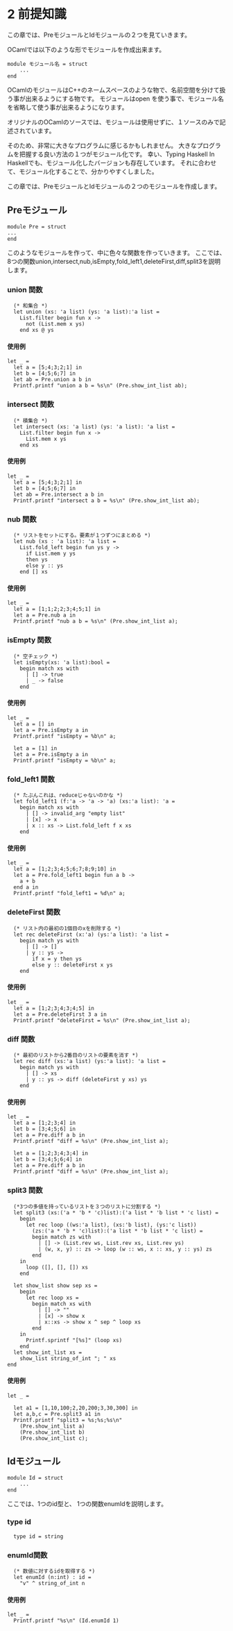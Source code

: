 # 2 前提知識

この章では、PreモジュールとIdモジュールの２つを見ていきます。

OCamlでは以下のような形でモジュールを作成出来ます。

	module モジュール名 = struct
		...
	end

OCamlのモジュールはC++のネームスペースのような物で、名前空間を分けて扱う事が出来るようにする物です。
モジュールはopen を使う事で、モジュール名を省略して使う事が出来るようになります。

オリジナルのOCamlのソースでは、モジュールは使用せずに、１ソースのみで記述されています。

そのため、非常に大きなプログラムに感じるかもしれません。
大きなプログラムを把握する良い方法の１つがモジュール化です。
幸い、Typing Haskell In Haskellでも、モジュール化したバージョンも存在しています。
それに合わせて、モジュール化することで、分かりやすくしました。

この章では、PreモジュールとIdモジュールの２つのモジュールを作成します。


## Preモジュール

	module Pre = struct
	...
	end

このようなモジュールを作って、中に色々な関数を作っていきます。
ここでは、8つの関数union,intersect,nub,isEmpty,fold_left1,deleteFirst,diff,split3を説明します。

### union 関数

	  (* 和集合 *)
	  let union (xs: 'a list) (ys: 'a list):'a list =
	    List.filter begin fun x ->
	      not (List.mem x ys)
	    end xs @ ys

#### 使用例

	let _ =
	  let a = [5;4;3;2;1] in
	  let b = [4;5;6;7] in
	  let ab = Pre.union a b in
	  Printf.printf "union a b = %s\n" (Pre.show_int_list ab);

### intersect 関数

	  (* 積集合 *)
	  let intersect (xs: 'a list) (ys: 'a list): 'a list =
	    List.filter begin fun x ->
	      List.mem x ys
	    end xs

#### 使用例

	let _ =
	  let a = [5;4;3;2;1] in
	  let b = [4;5;6;7] in
	  let ab = Pre.intersect a b in
	  Printf.printf "intersect a b = %s\n" (Pre.show_int_list ab);

### nub 関数

	  (* リストをセットにする。要素が１つずつにまとめる *)
	  let nub (xs : 'a list): 'a list =
	    List.fold_left begin fun ys y ->
	      if List.mem y ys
	      then ys
	      else y :: ys
	    end [] xs

#### 使用例

	let _ =
	  let a = [1;1;2;2;3;4;5;1] in
	  let a = Pre.nub a in
	  Printf.printf "nub a b = %s\n" (Pre.show_int_list a);

### isEmpty 関数

	  (* 空チェック *)
	  let isEmpty(xs: 'a list):bool =
	    begin match xs with
	      | [] -> true
	      | _ -> false
	    end

#### 使用例

	let _ =
	  let a = [] in
	  let a = Pre.isEmpty a in
	  Printf.printf "isEmpty = %b\n" a;

	  let a = [1] in
	  let a = Pre.isEmpty a in
	  Printf.printf "isEmpty = %b\n" a;

### fold_left1 関数

	  (* たぶんこれは、reduceじゃないのかな *)
	  let fold_left1 (f:'a -> 'a -> 'a) (xs:'a list): 'a = 
	    begin match xs with
	      | [] -> invalid_arg "empty list"
	      | [x] -> x
	      | x :: xs -> List.fold_left f x xs
	    end

#### 使用例

	let _ =
	  let a = [1;2;3;4;5;6;7;8;9;10] in
	  let a = Pre.fold_left1 begin fun a b ->
	    a + b
	  end a in
	  Printf.printf "fold_left1 = %d\n" a;

### deleteFirst 関数

	  (* リスト内の最初の1個目のxを削除する *)
	  let rec deleteFirst (x:'a) (ys:'a list): 'a list = 
	    begin match ys with
	      | [] -> []
	      | y :: ys ->
	        if x = y then ys
	        else y :: deleteFirst x ys
	    end

#### 使用例

	let _ =
	  let a = [1;2;3;4;3;4;5] in
	  let a = Pre.deleteFirst 3 a in
	  Printf.printf "deleteFirst = %s\n" (Pre.show_int_list a);


### diff 関数

	  (* 最初のリストから2番目のリストの要素を消す *)
	  let rec diff (xs:'a list) (ys:'a list): 'a list =
	    begin match ys with
	      | [] -> xs
	      | y :: ys -> diff (deleteFirst y xs) ys
	    end

#### 使用例

	let _ =
	  let a = [1;2;3;4] in
	  let b = [3;4;5;6] in
	  let a = Pre.diff a b in
	  Printf.printf "diff = %s\n" (Pre.show_int_list a);

	  let a = [1;2;3;4;3;4] in
	  let b = [3;4;5;6;4] in
	  let a = Pre.diff a b in
	  Printf.printf "diff = %s\n" (Pre.show_int_list a);

### split3 関数

	  (*3つの多値を持っているリストを３つのリストに分割する *)
	  let split3 (xs:('a * 'b * 'c)list):('a list * 'b list * 'c list) =
	    begin
	      let rec loop ((ws:'a list), (xs:'b list), (ys:'c list))
	        (zs:('a * 'b * 'c)list):('a list * 'b list * 'c list) =
	        begin match zs with
	          | [] -> (List.rev ws, List.rev xs, List.rev ys)
	          | (w, x, y) :: zs -> loop (w :: ws, x :: xs, y :: ys) zs
	        end
	    in
	      loop ([], [], []) xs
	    end

	  let show_list show sep xs =
	    begin
	      let rec loop xs =
	        begin match xs with
	          | [] -> ""
	          | [x] -> show x
	          | x::xs -> show x ^ sep ^ loop xs
	        end
	    in
	      Printf.sprintf "[%s]" (loop xs)
	    end
	  let show_int_list xs =
	    show_list string_of_int "; " xs
	end

#### 使用例

	let _ =

	  let a1 = [1,10,100;2,20,200;3,30,300] in
	  let a,b,c = Pre.split3 a1 in
	  Printf.printf "split3 = %s;%s;%s\n"
	    (Pre.show_int_list a)
	    (Pre.show_int_list b)
	    (Pre.show_int_list c);

## Idモジュール

	module Id = struct
		...
	end

ここでは、1つのid型と、
1つの関数enumIdを説明します。

### type id

	  type id = string

### enumId関数

	  (* 数値に対するidを取得する *)
	  let enumId (n:int) : id =
	    "v" ^ string_of_int n

#### 使用例

	let _ =
	  Printf.printf "%s\n" (Id.enumId 1)

